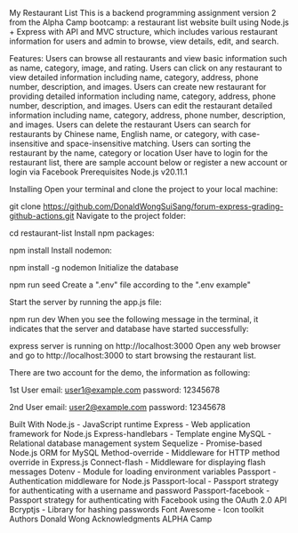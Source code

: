 My Restaurant List
This is a backend programming assignment version 2 from the Alpha Camp bootcamp: a restaurant list website built using Node.js + Express with API and MVC structure, which includes various restaurant information for users and admin to browse, view details, edit, and search. 

Features:
Users can browse all restaurants and view basic information such as name, category, image, and rating.
Users can click on any restaurant to view detailed information including name, category, address, phone number, description, and images.
Users can create new restaurant for providing detailed information including name, category, address, phone number, description, and images.
Users can edit the restaurant detailed information including name, category, address, phone number, description, and images.
Users can delete the restaurant
Users can search for restaurants by Chinese name, English name, or category, with case-insensitive and space-insensitive matching.
Users can sorting the restaurant by the name, category or location
User have to login for the restaurant list, there are sample account below or register a new account or login via Facebook
Prerequisites
Node.js v20.11.1

Installing
Open your terminal and clone the project to your local machine:

git clone https://github.com/DonaldWongSuiSang/forum-express-grading-github-actions.git
Navigate to the project folder:

cd restaurant-list
Install npm packages:

npm install
Install nodemon:

npm install -g nodemon
Initialize the database

npm run seed
Create a ".env" file according to the ".env example"

Start the server by running the app.js file:

npm run dev
When you see the following message in the terminal, it indicates that the server and database have started successfully:

express server is running on http://localhost:3000
Open any web browser and go to http://localhost:3000 to start browsing the restaurant list.

There are two account for the demo, the information as following:

1st User
email: user1@example.com
password: 12345678

2nd User
email: user2@example.com
password: 12345678

Built With
Node.js - JavaScript runtime
Express - Web application framework for Node.js
Express-handlebars - Template engine
MySQL - Relational database management system
Sequelize - Promise-based Node.js ORM for MySQL
Method-override - Middleware for HTTP method override in Express.js
Connect-flash - Middleware for displaying flash messages
Dotenv - Module for loading environment variables
Passport - Authentication middleware for Node.js
Passport-local - Passport strategy for authenticating with a username and password
Passport-facebook - Passport strategy for authenticating with Facebook using the OAuth 2.0 API
Bcryptjs - Library for hashing passwords
Font Awesome - Icon toolkit
Authors
Donald Wong
Acknowledgments
ALPHA Camp
